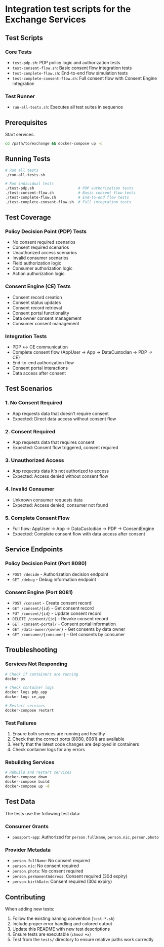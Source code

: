# Integration test scripts for the Exchange Services

## Test Scripts

### Core Tests

- `test-pdp.sh`: PDP policy logic and authorization tests
- `test-consent-flow.sh`: Basic consent flow integration tests
- `test-complete-flow.sh`: End-to-end flow simulation tests
- `test-complete-consent-flow.sh`: Full consent flow with Consent Engine integration

### Test Runner

- `run-all-tests.sh`: Executes all test suites in sequence

## Prerequisites

Start services:
```bash
cd /path/to/exchange && docker-compose up -d
```

## Running Tests

```bash
# Run all tests
./run-all-tests.sh

# Run individual tests
./test-pdp.sh                    # PDP authorization tests
./test-consent-flow.sh           # Basic consent flow tests  
./test-complete-flow.sh          # End-to-end flow tests
./test-complete-consent-flow.sh  # Full integration tests
```

## Test Coverage

### Policy Decision Point (PDP) Tests
- No consent required scenarios
- Consent required scenarios  
- Unauthorized access scenarios
- Invalid consumer scenarios
- Field authorization logic
- Consumer authorization logic
- Action authorization logic

### Consent Engine (CE) Tests
- Consent record creation
- Consent status updates
- Consent record retrieval
- Consent portal functionality
- Data owner consent management
- Consumer consent management

### Integration Tests
- PDP ↔ CE communication
- Complete consent flow (AppUser → App → DataCustodian → PDP → CE)
- End-to-end authorization flow
- Consent portal interactions
- Data access after consent

## Test Scenarios

### 1. No Consent Required
- App requests data that doesn't require consent
- Expected: Direct data access without consent flow

### 2. Consent Required
- App requests data that requires consent
- Expected: Consent flow triggered, consent required

### 3. Unauthorized Access
- App requests data it's not authorized to access
- Expected: Access denied without consent flow

### 4. Invalid Consumer
- Unknown consumer requests data
- Expected: Access denied, consumer not found

### 5. Complete Consent Flow
- Full flow: AppUser → App → DataCustodian → PDP → ConsentEngine
- Expected: Complete consent flow with data access after consent

## Service Endpoints

### Policy Decision Point (Port 8080)
- `POST /decide` - Authorization decision endpoint
- `GET /debug` - Debug information endpoint

### Consent Engine (Port 8081)
- `POST /consent` - Create consent record
- `GET /consent/{id}` - Get consent record
- `PUT /consent/{id}` - Update consent record
- `DELETE /consent/{id}` - Revoke consent record
- `GET /consent-portal/` - Consent portal information
- `GET /data-owner/{owner}` - Get consents by data owner
- `GET /consumer/{consumer}` - Get consents by consumer

## Troubleshooting

### Services Not Responding
```bash
# Check if containers are running
docker ps

# Check container logs
docker logs pdp_app
docker logs ce_app

# Restart services
docker-compose restart
```

### Test Failures
1. Ensure both services are running and healthy
2. Check that the correct ports (8080, 8081) are available
3. Verify that the latest code changes are deployed in containers
4. Check container logs for any errors

### Rebuilding Services
```bash
# Rebuild and restart services
docker-compose down
docker-compose build
docker-compose up -d
```

## Test Data

The tests use the following test data:

### Consumer Grants
- `passport-app`: Authorized for `person.fullName`, `person.nic`, `person.photo`

### Provider Metadata
- `person.fullName`: No consent required
- `person.nic`: No consent required  
- `person.photo`: No consent required
- `person.permanentAddress`: Consent required (30d expiry)
- `person.birthDate`: Consent required (30d expiry)

## Contributing

When adding new tests:
1. Follow the existing naming convention (`test-*.sh`)
2. Include proper error handling and colored output
3. Update this README with new test descriptions
4. Ensure tests are executable (`chmod +x`)
5. Test from the `tests/` directory to ensure relative paths work correctly
